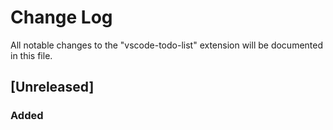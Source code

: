 # Change Log

All notable changes to the "vscode-todo-list" extension will be documented in this file.

## [Unreleased]

### Added

